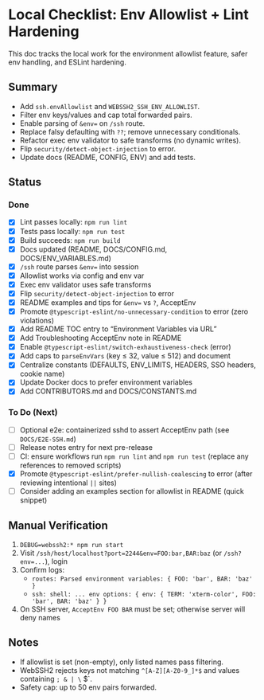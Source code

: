 # Local Checklist: Env Allowlist + Lint Hardening

This doc tracks the local work for the environment allowlist feature, safer env handling, and ESLint hardening.

## Summary

- Add `ssh.envAllowlist` and `WEBSSH2_SSH_ENV_ALLOWLIST`.
- Filter env keys/values and cap total forwarded pairs.
- Enable parsing of `&env=` on `/ssh` route.
- Replace falsy defaulting with `??`; remove unnecessary conditionals.
- Refactor exec env validator to safe transforms (no dynamic writes).
- Flip `security/detect-object-injection` to error.
- Update docs (README, CONFIG, ENV) and add tests.

## Status

### Done

- [x] Lint passes locally: `npm run lint`
- [x] Tests pass locally: `npm run test`
- [x] Build succeeds: `npm run build`
- [x] Docs updated (README, DOCS/CONFIG.md, DOCS/ENV_VARIABLES.md)
- [x] `/ssh` route parses `&env=` into session
- [x] Allowlist works via config and env var
- [x] Exec env validator uses safe transforms
- [x] Flip `security/detect-object-injection` to error
- [x] README examples and tips for `&env=` vs `?`, AcceptEnv
- [x] Promote `@typescript-eslint/no-unnecessary-condition` to error (zero violations)
- [x] Add README TOC entry to “Environment Variables via URL”
- [x] Add Troubleshooting AcceptEnv note in README
- [x] Enable `@typescript-eslint/switch-exhaustiveness-check` (error)
- [x] Add caps to `parseEnvVars` (key ≤ 32, value ≤ 512) and document
- [x] Centralize constants (DEFAULTS, ENV_LIMITS, HEADERS, SSO headers, cookie name)
- [x] Update Docker docs to prefer environment variables
- [x] Add CONTRIBUTORS.md and DOCS/CONSTANTS.md

### To Do (Next)

- [ ] Optional e2e: containerized sshd to assert AcceptEnv path (see `DOCS/E2E-SSH.md`)
- [ ] Release notes entry for next pre-release
- [ ] CI: ensure workflows run `npm run lint` and `npm run test` (replace any references to removed scripts)
- [x] Promote `@typescript-eslint/prefer-nullish-coalescing` to error (after reviewing intentional `||` sites)
- [ ] Consider adding an examples section for allowlist in README (quick snippet)

## Manual Verification

1. `DEBUG=webssh2:* npm run start`
2. Visit `/ssh/host/localhost?port=2244&env=FOO:bar,BAR:baz` (or `/ssh?env=...`), login
3. Confirm logs:
   - `routes: Parsed environment variables: { FOO: 'bar', BAR: 'baz' }`
   - `ssh: shell: ... env options: { env: { TERM: 'xterm-color', FOO: 'bar', BAR: 'baz' } }`
4. On SSH server, `AcceptEnv FOO BAR` must be set; otherwise server will deny names

## Notes

- If allowlist is set (non-empty), only listed names pass filtering.
- WebSSH2 rejects keys not matching `^[A-Z][A-Z0-9_]*$` and values containing `; & | \` $`.
- Safety cap: up to 50 env pairs forwarded.
